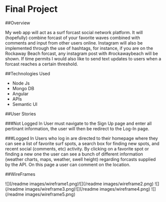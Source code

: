 # Final Project

##Overview

My web app will act as a surf forcast social network platform. It will (hopefully) combine forcast of your favorite waves combined with comments and input from other users online. Instagram will also be implemented through the use of hashtags, for instance, if you are on the Rockaway Beach forcast, any instagram post with #rockawaybeach will be shown. If time permits I would also like to send text updates to users when a forcast reaches a certain threshold. 

##Technologies Used
* Node Js
* Mongo DB
* Angular
* APIs
* Semantic UI

##User Stories

###Not Logged In
User must navigate to the Sign Up page and enter all pertinant information, the user will then be redirect to the Log-In page.

###Logged In
Users who log in are directed to their homepage where they can see a list of favorite surf spots, a search box for finding new spots, and recent social (comments, etc) activity. By clicking on a favorite spot or finding a new one the user can see a bunch of different information (weather charts, maps, weather, swell height) regarding forcasts supplied by the API. On this page a user can comment on the location.

##WireFrames

![](/readme images/wireframe1.png)![](/readme images/wireframe2.png)
![](/readme images/wireframe3.png)![](/readme images/wireframe4.png)
![](/readme images/wireframe5.png)